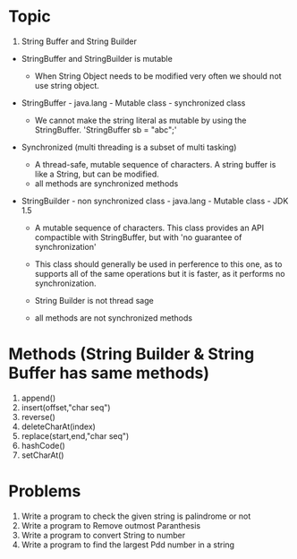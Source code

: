 # Topic
1) String Buffer and String Builder

* StringBuffer and StringBuilder is mutable
    - When String Object needs to be modified very often we should not use string object.

* StringBuffer - java.lang - Mutable class - synchronized class
    - We cannot make the string literal as mutable by using the StringBuffer. 'StringBuffer sb = "abc";'

* Synchronized (multi threading is a subset of multi tasking)
    - A thread-safe, mutable sequence of characters. A string buffer is like a String, but can be modified.
    - all methods are synchronized methods

* StringBuilder - non synchronized class - java.lang - Mutable class - JDK 1.5
    - A mutable sequence of characters. This class provides an API compactible with StringBuffer, but with 'no guarantee of synchronization'

    - This class should generally be used in perference to this one, as to supports all of the same operations but it is faster, as it performs no synchronization.

    - String Builder is not thread sage
    - all methods are not synchronized methods

# Methods (String Builder & String Buffer has same methods)
1) append()
2) insert(offset,"char seq")
3) reverse()
4) deleteCharAt(index)
5) replace(start,end,"char seq")
6) hashCode()
7) setCharAt()

# Problems
1) Write a program to check the given string is palindrome or not
2) Write a program to Remove outmost Paranthesis
3) Write a program to convert String to number
4) Write a program to find the largest Pdd number in a string